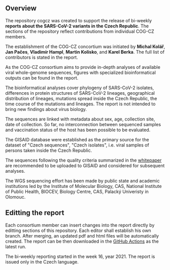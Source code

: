 ## Overview

The repository cogcz was created to support the release of bi-weekly **reports about the SARS-CoV-2 variants in the Czech Republic**. 
The sections of the repository reflect contributions from individual COG-CZ members.   

The establishment of the COG-CZ concortium was initiated by **Michal Kolář**, **Jan Pačes**, **Vladimír Hampl**, **Martin Kolísko**, and **Karel Berka**. The full list of contributors is stated in the report. 

As the COG-CZ consortium aims to provide in-depth analyses of available viral whole-genome sequences, figures with specialized bioinformatical outputs can be found in the report. 

The bioinformatical analyses cover phylogeny of SARS-CoV-2 isolates, differences in protein structures of SARS-CoV-2 lineages, geographical distribution of lineages, mutations spread inside the Czech Republic, the time course of the mutations and lineages. The report is not intended to bring new findings about virus biology.

The sequences are linked with metadata about sex, age, collection site, date of collection. So far, no interconnection between sequenced samples and vaccination status of the host has been possible to be evaluated. 

The GISAID database were established as the primary source for the dataset of "Czech sequences", "Czech isolates", i.e. viral samples of persons taken inside the Czech Republic. 

The sequences following the quality criteria summarized in the [whitepaper](https://docs.google.com/document/d/1imFkJN2fYZ_DLTRvZqYmOSfYO4UUziPser1VjGTqqbY/edit) are recommended to be uploaded to GISAID and considered for subsequent analyses. 

The WGS sequencing effort has been made by public state and academic institutions led by the Institute of Molecular Biology, CAS, National Institute of Public Health, BIOCEV, Biology Centre, CAS, Palacký Univeristy in Olomouc. 


## Editting the report

Each consortium member can insert changes into the report directly by editting sections of this repository. Each editor shall establish his own branch. After merging, an updated pdf and html files will be automatically created.  The report can be then downloaded in the [GitHub Actions](https://github.com/medulka/cogcz/actions/workflows/python-app.yml) as the latest run.  

The bi-weekly reporting started in the week 16, year 2021. The report is issued only in the Czech language. 
